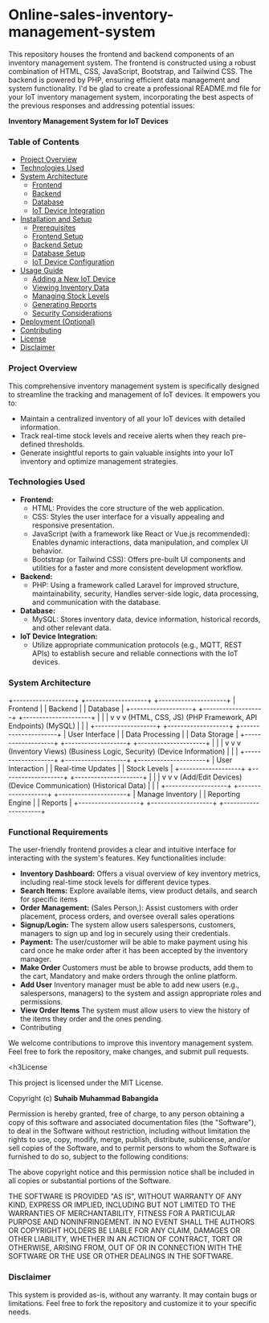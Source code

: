 # Online-sales-inventory-management-system

This repository houses the frontend and backend components of an inventory management system. The frontend is constructed using a robust combination of HTML, CSS, JavaScript, Bootstrap, and Tailwind CSS. The backend is powered by PHP, ensuring efficient data management and system functionality.
I'd be glad to create a professional README.md file for your IoT inventory management system, incorporating the best aspects of the previous responses and addressing potential issues:

**Inventory Management System for IoT Devices**

<h3>Table of Contents </h3>

* [Project Overview](https://www.google.com/url?sa=E&source=gmail&q=#project-overview)
* [Technologies Used](https://www.google.com/url?sa=E&source=gmail&q=#technologies-used)
* [System Architecture](https://www.google.com/url?sa=E&source=gmail&q=#system-architecture)
  * [Frontend](https://www.google.com/url?sa=E&source=gmail&q=#frontend)
  * [Backend](https://www.google.com/url?sa=E&source=gmail&q=#backend)
  * [Database](https://www.google.com/url?sa=E&source=gmail&q=#database)
  * [IoT Device Integration](https://www.google.com/url?sa=E&source=gmail&q=#iot-device-integration)
* [Installation and Setup](https://www.google.com/url?sa=E&source=gmail&q=#installation-and-setup)
  * [Prerequisites](https://www.google.com/url?sa=E&source=gmail&q=#prerequisites)
  * [Frontend Setup](https://www.google.com/url?sa=E&source=gmail&q=#frontend-setup)
  * [Backend Setup](https://www.google.com/url?sa=E&source=gmail&q=#backend-setup)
  * [Database Setup](https://www.google.com/url?sa=E&source=gmail&q=#database-setup)
  * [IoT Device Configuration](https://www.google.com/url?sa=E&source=gmail&q=#iot-device-configuration)
* [Usage Guide](https://www.google.com/url?sa=E&source=gmail&q=#usage-guide)
  * [Adding a New IoT Device](https://www.google.com/url?sa=E&source=gmail&q=#adding-a-new-iot-device)
  * [Viewing Inventory Data](https://www.google.com/url?sa=E&source=gmail&q=#viewing-inventory-data)
  * [Managing Stock Levels](https://www.google.com/url?sa=E&source=gmail&q=#managing-stock-levels)
  * [Generating Reports](https://www.google.com/url?sa=E&source=gmail&q=#generating-reports)
  * [Security Considerations](https://www.google.com/url?sa=E&source=gmail&q=#security-considerations)
* [Deployment (Optional)](https://www.google.com/url?sa=E&source=gmail&q=#deployment)
* [Contributing](https://www.google.com/url?sa=E&source=gmail&q=#contributing)
* [License](https://www.google.com/url?sa=E&source=gmail&q=#license)
* [Disclaimer](https://www.google.com/url?sa=E&source=gmail&q=#disclaimer)

<h3>Project Overview</h3>

This comprehensive inventory management system is specifically designed to streamline the tracking and management of IoT devices. It empowers you to:

* Maintain a centralized inventory of all your IoT devices with detailed information.
* Track real-time stock levels and receive alerts when they reach pre-defined thresholds.
* Generate insightful reports to gain valuable insights into your IoT inventory and optimize management strategies.

<h3>Technologies Used</h3>

* **Frontend:**
  * HTML: Provides the core structure of the web application.
  * CSS: Styles the user interface for a visually appealing and responsive presentation.
  * JavaScript (with a framework like React or Vue.js recommended): Enables dynamic interactions, data manipulation, and complex UI behavior.
  * Bootstrap (or Tailwind CSS): Offers pre-built UI components and utilities for a faster and more consistent development workflow.
* **Backend:**
  * PHP: Using a framework called Laravel for improved structure, maintainability, security, Handles server-side logic, data processing, and communication with the database.
* **Database:**
  * MySQL: Stores inventory data, device information, historical records, and other relevant data.
* **IoT Device Integration:**
  * Utilize appropriate communication protocols (e.g., MQTT, REST APIs) to establish secure and reliable connections with the IoT devices.

<h3>System Architecture</h3>

+-------------------+          +-------------------+          +---------------------+
|       Frontend     |          |       Backend       |          |       Database       |
+-------------------+          +-------------------+          +---------------------+
          |                    |                    |
          v                    v                    v
      (HTML, CSS, JS)      (PHP Framework, API Endpoints)        (MySQL)
          |                    |                    |
+-------------------+          +-------------------+          +---------------------+
| User Interface     |          | Data Processing    |          | Data Storage        |
+-------------------+          +-------------------+          +---------------------+
          |                    |                    |
          v                    v                    v
      (Inventory Views)      (Business Logic, Security)        (Device Information)
          |                    |                    |
+-------------------+          +-------------------+          +---------------------+
| User Interaction   |          | Real-time Updates  |          | Stock Levels         |
+-------------------+          +-------------------+          +---------------------+
          |                    |                    |
          v                    v                    v
      (Add/Edit Devices)      (Device Communication)        (Historical Data)
          |                    |                    |
+-------------------+          +-------------------+          +---------------------+
| Manage Inventory     |          | Reporting Engine   |          | Reports             |
+-------------------+          +-------------------+          +---------------------+

<h3>Functional Requirements</h3>

The user-friendly frontend provides a clear and intuitive interface for interacting with the system's features. Key functionalities include:

* **Inventory Dashboard:** Offers a visual overview of key inventory metrics, including real-time stock levels for different device types.
* **Search Items:** Explore available items, view product details, and search for specific items
* **Order Management:** (Sales Person,): Assist customers with order placement, process orders, and oversee overall sales operations
* **Signup/Login:** The system  allow users salespersons, customers, managers to sign up and log in securely using their credentials.
* **Payment:** The user/customer will be able to make payment using his card once he make order after it has been accepted by the inventory manager.
* **Make Order** Customers must be able to browse products, add them to the cart, Mandatory and make orders through the online platform.
* **Add User** Inventory manager must be able to add new users (e.g., salespersons, managers) to the system and assign appropriate roles and permissions.
* **View Order Items** The system must allow users to view the history of the items they order and the ones pending.
* Contributing

We welcome contributions to improve this inventory management system. Feel free to fork the repository, make changes, and submit pull requests.

<h3License</h3>

This project is licensed under the MIT License.

Copyright (c) <b> Suhaib Muhammad Babangida </b>

Permission is hereby granted, free of charge, to any person obtaining a copy
of this software and associated documentation files (the "Software"), to deal
in the Software without restriction, including without limitation the rights
to use, copy, modify, merge, publish, distribute, sublicense, and/or sell
copies of the Software, and to permit persons to whom the Software is
furnished to do so, subject to the following conditions:

The above copyright notice and this permission notice shall be included in all
copies or substantial portions of the Software.

THE SOFTWARE IS PROVIDED "AS IS", WITHOUT WARRANTY OF ANY KIND, EXPRESS OR
IMPLIED, INCLUDING BUT NOT LIMITED TO THE WARRANTIES OF MERCHANTABILITY,
FITNESS FOR A PARTICULAR PURPOSE AND NONINFRINGEMENT. IN NO EVENT SHALL THE
AUTHORS OR COPYRIGHT HOLDERS BE LIABLE FOR ANY CLAIM, DAMAGES OR OTHER
LIABILITY, WHETHER IN AN ACTION OF CONTRACT, TORT OR OTHERWISE, ARISING FROM,
OUT OF OR IN CONNECTION WITH THE SOFTWARE OR THE USE OR OTHER DEALINGS IN THE
SOFTWARE.

<h3>Disclaimer </h3>

This system is provided as-is, without any warranty. It may contain bugs or limitations. Feel free to fork the repository and customize it to your specific needs.
